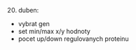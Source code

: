 20. duben: <br>
+ vybrat gen <br>
+ set min/max x/y hodnoty <br>
+ pocet up/down regulovanych proteinu
